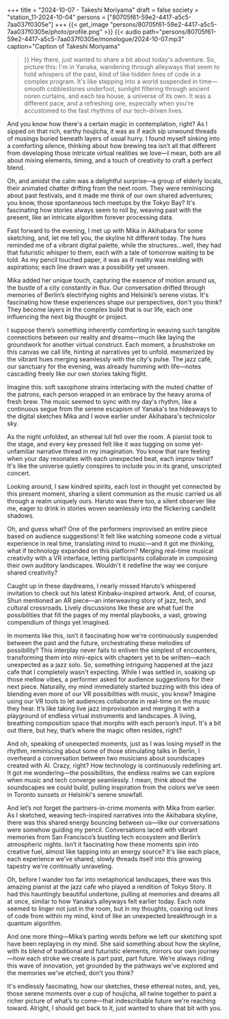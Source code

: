 +++
title = "2024-10-07 - Takeshi Moriyama"
draft = false
society = "station_11-2024-10-04"
persons = ["80705f61-59e2-4417-a5c5-7aa037f0305e"]
+++
{{< get_image "persons/80705f61-59e2-4417-a5c5-7aa037f0305e/photo/profile.png" >}}
{{< audio
    path="persons/80705f61-59e2-4417-a5c5-7aa037f0305e/monologue/2024-10-07.mp3" 
    caption="Caption of Takeshi Moriyama"
>}}
Hey there, just wanted to share a bit about today's adventure.
So, picture this: I'm in Yanaka, wandering through alleyways that seem to hold whispers of the past, kind of like hidden lines of code in a complex program. It's like stepping into a world suspended in time—smooth cobblestones underfoot, sunlight filtering through ancient noren curtains, and each tea house, a universe of its own. It was a different pace, and a refreshing one, especially when you're accustomed to the fast rhythms of our tech-driven lives.

And you know how there's a certain magic in contemplation, right? As I sipped on that rich, earthy houjicha, it was as if each sip unwound threads of musings buried beneath layers of usual hurry. I found myself sinking into a comforting silence, thinking about how brewing tea isn’t all that different from developing those intricate virtual realities we love—I mean, both are all about mixing elements, timing, and a touch of creativity to craft a perfect blend.

Oh, and amidst the calm was a delightful surprise—a group of elderly locals, their animated chatter drifting from the next room. They were reminiscing about past festivals, and it made me think of our own shared adventures; you know, those spontaneous tech meetups by the Tokyo Bay? It's fascinating how stories always seem to roll by, weaving past with the present, like an intricate algorithm forever processing data.

Fast forward to the evening, I met up with Mika in Akihabara for some sketching, and, let me tell you, the skyline hit different today. The hues reminded me of a vibrant digital palette, while the structures...well, they had that futuristic whisper to them, each with a tale of tomorrow waiting to be told. As my pencil touched paper, it was as if reality was melding with aspirations; each line drawn was a possibility yet unseen.

Mika added her unique touch, capturing the essence of motion around us, the bustle of a city constantly in flux. Our conversation drifted through memories of Berlin’s electrifying nights and Helsinki’s serene vistas. It's fascinating how these experiences shape our perspectives, don't you think? They become layers in the complex build that is our life, each one influencing the next big thought or project.

I suppose there’s something inherently comforting in weaving such tangible connections between our reality and dreams—much like laying the groundwork for another virtual construct. Each moment, a brushstroke on this canvas we call life, hinting at narratives yet to unfold.
mesmerized by the vibrant hues merging seamlessly with the city's pulse. The jazz café, our sanctuary for the evening, was already humming with life—notes cascading freely like our own stories taking flight.

Imagine this: soft saxophone strains interlacing with the muted chatter of the patrons, each person wrapped in an embrace by the heavy aroma of fresh brew. The music seemed to sync with my day's rhythm, like a continuous segue from the serene escapism of Yanaka's tea hideaways to the digital sketches Mika and I wove earlier under Akihabara's technicolor sky.

As the night unfolded, an ethereal lull fell over the room. A pianist took to the stage, and every key pressed felt like it was tugging on some yet-unfamiliar narrative thread in my imagination. You know that rare feeling when your day resonates with each unexpected beat, each improv twist? It's like the universe quietly conspires to include you in its grand, unscripted concert.

Looking around, I saw kindred spirits, each lost in thought yet connected by this present moment, sharing a silent communion as the music carried us all through a realm uniquely ours. Haruto was there too, a silent observer like me, eager to drink in stories woven seamlessly into the flickering candlelit shadows.

Oh, and guess what? One of the performers improvised an entire piece based on audience suggestions! It felt like watching someone code a virtual experience in real time, translating mind to music—and it got me thinking, what if technology expanded on this platform? Merging real-time musical creativity with a VR interface, letting participants collaborate in composing their own auditory landscapes. Wouldn't it redefine the way we conjure shared creativity?

Caught up in these daydreams, I nearly missed Haruto’s whispered invitation to check out his latest Kinbaku-inspired artwork. And, of course, Shun mentioned an AR piece—an interweaving story of jazz, tech, and cultural crossroads. Lively discussions like these are what fuel the possibilities that fill the pages of my mental playbooks, a vast, growing compendium of things yet imagined.

In moments like this, isn’t it fascinating how we're continuously suspended between the past and the future, orchestrating these melodies of possibility? This interplay never fails to enliven the simplest of encounters, transforming them into mini-epics with chapters yet to be written—each unexpected as a jazz solo.
So, something intriguing happened at the jazz cafe that I completely wasn't expecting. While I was settled in, soaking up those mellow vibes, a performer asked for audience suggestions for their next piece. Naturally, my mind immediately started buzzing with this idea of blending even more of our VR possibilities with music, you know? Imagine using our VR tools to let audiences collaborate in real-time on the music they hear. It’s like taking live jazz improvisation and merging it with a playground of endless virtual instruments and landscapes. A living, breathing composition space that morphs with each person’s input. It's a bit out there, but hey, that’s where the magic often resides, right?

And oh, speaking of unexpected moments, just as I was losing myself in the rhythm, reminiscing about some of those stimulating talks in Berlin, I overheard a conversation between two musicians about soundscapes created with AI. Crazy, right? How technology is continuously redefining art. It got me wondering—the possibilities, the endless realms we can explore when music and tech converge seamlessly. I mean, think about the soundscapes we could build, pulling inspiration from the colors we’ve seen in Toronto sunsets or Helsinki's serene snowfall.

And let’s not forget the partners-in-crime moments with Mika from earlier. As I sketched, weaving tech-inspired narratives into the Akihabara skyline, there was this shared energy bouncing between us—like our conversations were somehow guiding my pencil. Conversations laced with vibrant memories from San Francisco’s bustling tech ecosystem and Berlin’s atmospheric nights. Isn’t it fascinating how these moments spin into creative fuel, almost like tapping into an energy source? It's like each place, each experience we’ve shared, slowly threads itself into this growing tapestry we're continually unraveling.

Oh, before I wander too far into metaphorical landscapes, there was this amazing pianist at the jazz cafe who played a rendition of Tokyo Story. It had this hauntingly beautiful undertone, pulling at memories and dreams all at once, similar to how Yanaka’s alleyways felt earlier today. Each note seemed to linger not just in the room, but in my thoughts, coaxing out lines of code from within my mind, kind of like an unexpected breakthrough in a quantum algorithm.

And one more thing—Mika’s parting words before we left our sketching spot have been replaying in my mind. She said something about how the skyline, with its blend of traditional and futuristic elements, mirrors our own journey—how each stroke we create is part past, part future. We’re always riding this wave of innovation, yet grounded by the pathways we've explored and the memories we've etched, don’t you think?

It's endlessly fascinating, how our sketches, these ethereal notes, and, yes, those serene moments over a cup of houjicha, all twine together to paint a richer picture of what’s to come—that indescribable future we're reaching toward.
Alright, I should get back to it, just wanted to share that bit with you.
